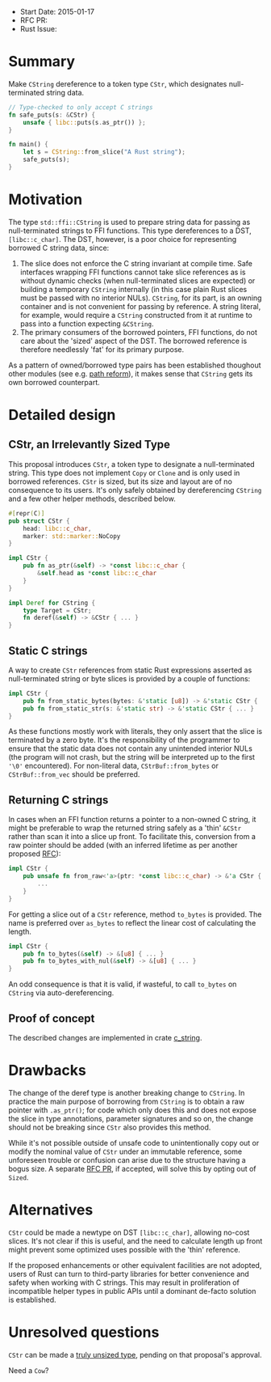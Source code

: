 - Start Date: 2015-01-17
- RFC PR: 
- Rust Issue: 

# Summary

Make `CString` dereference to a token type `CStr`, which designates
null-terminated string data.

```rust
// Type-checked to only accept C strings
fn safe_puts(s: &CStr) {
    unsafe { libc::puts(s.as_ptr()) };
}

fn main() {
    let s = CString::from_slice("A Rust string");
    safe_puts(s);
}
```

# Motivation

The type `std::ffi::CString` is used to prepare string data for passing
as null-terminated strings to FFI functions. This type dereferences to a
DST, `[libc::c_char]`. The DST, however, is a poor choice for representing
borrowed C string data, since:

1. The slice does not enforce the C string invariant at compile time.
   Safe interfaces wrapping FFI functions cannot take slice references as is
   without dynamic checks (when null-terminated slices are expected) or
   building a temporary `CString` internally (in this case plain Rust slices
   must be passed with no interior NULs). `CString`, for its part, is an
   owning container and is not convenient for passing by reference. A string
   literal, for example, would require a `CString` constructed from it at
   runtime to pass into a function expecting `&CString`.
2. The primary consumers of the borrowed pointers, FFI functions, do not care
   about the 'sized' aspect of the DST. The borrowed reference is
   therefore needlessly 'fat' for its primary purpose.

As a pattern of owned/borrowed type pairs has been established
thoughout other modules (see e.g.
[path reform](https://github.com/rust-lang/rfcs/pull/474)),
it makes sense that `CString` gets its own borrowed counterpart.

# Detailed design

## CStr, an Irrelevantly Sized Type

This proposal introduces `CStr`, a token type to designate a null-terminated
string. This type does not implement `Copy` or `Clone` and is only used in
borrowed references. `CStr` is sized, but its size and layout are of no
consequence to its users. It's only safely obtained by dereferencing
`CString` and a few other helper methods, described below.

```rust
#[repr(C)]
pub struct CStr {
    head: libc::c_char,
    marker: std::marker::NoCopy
}

impl CStr {
    pub fn as_ptr(&self) -> *const libc::c_char {
        &self.head as *const libc::c_char
    }
}

impl Deref for CString {
    type Target = CStr;
    fn deref(&self) -> &CStr { ... }
}
```

## Static C strings

A way to create `CStr` references from static Rust expressions asserted as
null-terminated string or byte slices is provided by a couple of functions:

```rust
impl CStr {
    pub fn from_static_bytes(bytes: &'static [u8]) -> &'static CStr { ... }
    pub fn from_static_str(s: &'static str) -> &'static CStr { ... }
}
```

As these functions mostly work with literals, they only assert that the
slice is terminated by a zero byte. It's the responsibility of the programmer
to ensure that the static data does not contain any unintended interior NULs
(the program will not crash, but the string will be interpreted up to the
first `'\0'` encountered). For non-literal data, `CStrBuf::from_bytes` or
`CStrBuf::from_vec` should be preferred.

## Returning C strings

In cases when an FFI function returns a pointer to a non-owned C string,
it might be preferable to wrap the returned string safely as a 'thin'
`&CStr` rather than scan it into a slice up front. To facilitate this,
conversion from a raw pointer should be added (with an inferred lifetime
as per another proposed [RFC](https://github.com/rust-lang/rfcs/pull/556)):
```rust
impl CStr {
    pub unsafe fn from_raw<'a>(ptr: *const libc::c_char) -> &'a CStr {
        ...
    }
}
```

For getting a slice out of a `CStr` reference, method `to_bytes` is
provided. The name is preferred over `as_bytes` to reflect the linear cost
of calculating the length.
```rust
impl CStr {
    pub fn to_bytes(&self) -> &[u8] { ... }
    pub fn to_bytes_with_nul(&self) -> &[u8] { ... }
}
```

An odd consequence is that it is valid, if wasteful, to call `to_bytes` on
`CString` via auto-dereferencing.

## Proof of concept

The described changes are implemented in crate
[c_string](https://github.com/mzabaluev/rust-c-str/tree/v0.3.0).

# Drawbacks

The change of the deref type is another breaking change to `CString`.
In practice the main purpose of borrowing from `CString` is to obtain a
raw pointer with `.as_ptr()`; for code which only does this and does not
expose the slice in type annotations, parameter signatures and so on,
the change should not be breaking since `CStr` also provides
this method.

While it's not possible outside of unsafe code to unintentionally copy out
or modify the nominal value of `CStr` under an immutable reference, some
unforeseen trouble or confusion can arise due to the structure having a
bogus size. A separate [RFC PR](https://github.com/rust-lang/rfcs/issues/709),
if accepted, will solve this by opting out of `Sized`.

# Alternatives

`CStr` could be made a newtype on DST `[libc::c_char]`, allowing no-cost
slices. It's not clear if this is useful, and the need to calculate length
up front might prevent some optimized uses possible with the 'thin'
reference.

If the proposed enhancements or other equivalent facilities are not adopted,
users of Rust can turn to third-party libraries for better convenience
and safety when working with C strings. This may result in proliferation of
incompatible helper types in public APIs until a dominant de-facto solution
is established.

# Unresolved questions

`CStr` can be made a
[truly unsized type](https://github.com/rust-lang/rfcs/issues/709),
pending on that proposal's approval.

Need a `Cow`?
